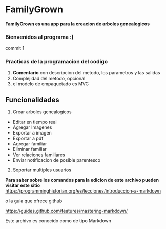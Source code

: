 # FamilyGrown
**FamilyGrown es una app para la creacion de arboles genealogicos**

### Bienvenidos al programa :)
commit 1
### Practicas de la programacion del codigo
1. **Comentario** con descripcion del metodo, los parametros y las salidas
2. Complejidad del metodo, opcional
3. el modelo de empaquetado es MVC


## Funcionalidades
1. Crear arboles genealogicos
  * Editar en tiempo real
  * Agregar Imagenes  
  * Exportar a imagen
  * Exportar a pdf
  * Agregar familiar
  * Eliminar familiar
  * Ver relaciones familiares
  * Enviar notificacion de posible parentesco

2. Soportar multiples usuarios 
 



**Para saber sobre los comandos para la edicion de este archivo pueden visitar este sitio**
https://programminghistorian.org/es/lecciones/introduccion-a-markdown

o la guia que ofrece github

https://guides.github.com/features/mastering-markdown/

Este archivo es conocido como de tipo Markdown 
